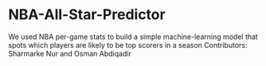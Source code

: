 # NBA-All-Star-Predictor
We used NBA per-game stats to build a simple machine-learning model that spots which players are likely to be top scorers in a season
Contributors: Sharmarke Nur and Osman Abdiqadir
